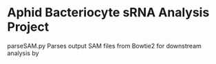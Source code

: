 # Aphid Bacteriocyte sRNA Analysis Project
parseSAM.py
  Parses output SAM files from Bowtie2 for downstream analysis by
